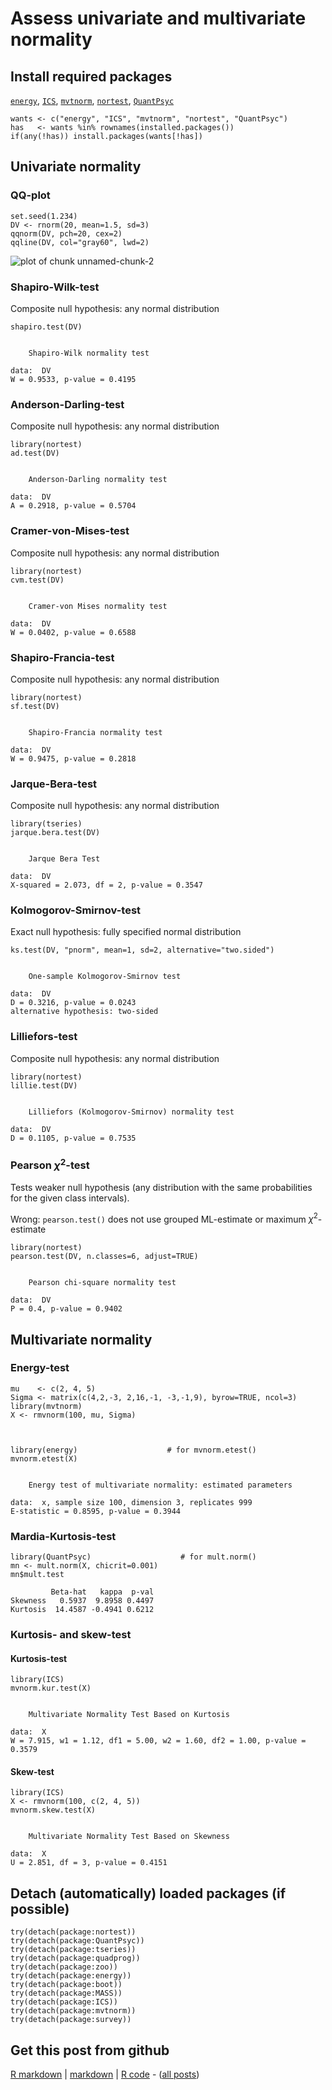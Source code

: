 Assess univariate and multivariate normality
=========================

Install required packages
-------------------------

[`energy`](http://cran.r-project.org/package=energy), [`ICS`](http://cran.r-project.org/package=ICS), [`mvtnorm`](http://cran.r-project.org/package=mvtnorm), [`nortest`](http://cran.r-project.org/package=nortest), [`QuantPsyc`](http://cran.r-project.org/package=QuantPsyc)


    wants <- c("energy", "ICS", "mvtnorm", "nortest", "QuantPsyc")
    has   <- wants %in% rownames(installed.packages())
    if(any(!has)) install.packages(wants[!has])


Univariate normality
-------------------------

### QQ-plot


    set.seed(1.234)
    DV <- rnorm(20, mean=1.5, sd=3)
    qqnorm(DV, pch=20, cex=2)
    qqline(DV, col="gray60", lwd=2)

![plot of chunk unnamed-chunk-2](figure/unnamed-chunk-2.png) 


### Shapiro-Wilk-test

Composite null hypothesis: any normal distribution


    shapiro.test(DV)

    
    	Shapiro-Wilk normality test
    
    data:  DV 
    W = 0.9533, p-value = 0.4195
    


### Anderson-Darling-test

Composite null hypothesis: any normal distribution


    library(nortest)
    ad.test(DV)

    
    	Anderson-Darling normality test
    
    data:  DV 
    A = 0.2918, p-value = 0.5704
    


### Cramer-von-Mises-test

Composite null hypothesis: any normal distribution


    library(nortest)
    cvm.test(DV)

    
    	Cramer-von Mises normality test
    
    data:  DV 
    W = 0.0402, p-value = 0.6588
    


### Shapiro-Francia-test

Composite null hypothesis: any normal distribution


    library(nortest)
    sf.test(DV)

    
    	Shapiro-Francia normality test
    
    data:  DV 
    W = 0.9475, p-value = 0.2818
    


### Jarque-Bera-test

Composite null hypothesis: any normal distribution


    library(tseries)
    jarque.bera.test(DV)

    
    	Jarque Bera Test
    
    data:  DV 
    X-squared = 2.073, df = 2, p-value = 0.3547
    


### Kolmogorov-Smirnov-test

Exact null hypothesis: fully specified normal distribution


    ks.test(DV, "pnorm", mean=1, sd=2, alternative="two.sided")

    
    	One-sample Kolmogorov-Smirnov test
    
    data:  DV 
    D = 0.3216, p-value = 0.0243
    alternative hypothesis: two-sided 
    


### Lilliefors-test

Composite null hypothesis: any normal distribution


    library(nortest)
    lillie.test(DV)

    
    	Lilliefors (Kolmogorov-Smirnov) normality test
    
    data:  DV 
    D = 0.1105, p-value = 0.7535
    


### Pearson $\chi^{2}$-test

Tests weaker null hypothesis (any distribution with the same probabilities for the given class intervals).

Wrong: `pearson.test()` does not use grouped ML-estimate or maximum $\chi^{2}$-estimate


    library(nortest)
    pearson.test(DV, n.classes=6, adjust=TRUE)

    
    	Pearson chi-square normality test
    
    data:  DV 
    P = 0.4, p-value = 0.9402
    


Multivariate normality
-------------------------

### Energy-test


    mu    <- c(2, 4, 5)
    Sigma <- matrix(c(4,2,-3, 2,16,-1, -3,-1,9), byrow=TRUE, ncol=3)
    library(mvtnorm)
    X <- rmvnorm(100, mu, Sigma)



    library(energy)                    # for mvnorm.etest()
    mvnorm.etest(X)

    
    	Energy test of multivariate normality: estimated parameters
    
    data:  x, sample size 100, dimension 3, replicates 999 
    E-statistic = 0.8595, p-value = 0.3944
    


### Mardia-Kurtosis-test


    library(QuantPsyc)                    # for mult.norm()
    mn <- mult.norm(X, chicrit=0.001)
    mn$mult.test

             Beta-hat   kappa  p-val
    Skewness   0.5937  9.8958 0.4497
    Kurtosis  14.4587 -0.4941 0.6212


### Kurtosis- and skew-test
#### Kurtosis-test


    library(ICS)
    mvnorm.kur.test(X)

    
    	Multivariate Normality Test Based on Kurtosis
    
    data:  X 
    W = 7.915, w1 = 1.12, df1 = 5.00, w2 = 1.60, df2 = 1.00, p-value =
    0.3579
    


#### Skew-test

    library(ICS)
    X <- rmvnorm(100, c(2, 4, 5))
    mvnorm.skew.test(X)

    
    	Multivariate Normality Test Based on Skewness
    
    data:  X 
    U = 2.851, df = 3, p-value = 0.4151
    


Detach (automatically) loaded packages (if possible)
-------------------------


    try(detach(package:nortest))
    try(detach(package:QuantPsyc))
    try(detach(package:tseries))
    try(detach(package:quadprog))
    try(detach(package:zoo))
    try(detach(package:energy))
    try(detach(package:boot))
    try(detach(package:MASS))
    try(detach(package:ICS))
    try(detach(package:mvtnorm))
    try(detach(package:survey))


Get this post from github
----------------------------------------------

[R markdown](https://github.com/dwoll/RExRepos/raw/master/Rmd/normality.Rmd) | [markdown](https://github.com/dwoll/RExRepos/raw/master/md/normality.md) | [R code](https://github.com/dwoll/RExRepos/raw/master/R/normality.R) - ([all posts](https://github.com/dwoll/RExRepos))
